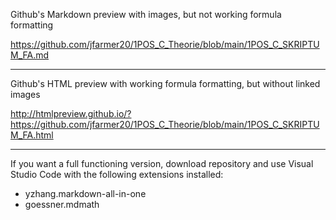 Github's Markdown preview with images, but not working formula formatting

https://github.com/jfarmer20/1POS_C_Theorie/blob/main/1POS_C_SKRIPTUM_FA.md

---

Github's HTML preview with working formula formatting, but without linked images

http://htmlpreview.github.io/?https://github.com/jfarmer20/1POS_C_Theorie/blob/main/1POS_C_SKRIPTUM_FA.html

---

If you want a full functioning version, download repository and use Visual Studio Code with the following extensions installed:

* yzhang.markdown-all-in-one
* goessner.mdmath